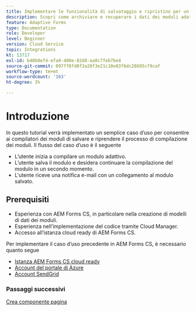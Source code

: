 ```yaml
---
title: Implementare le funzionalità di salvataggio e ripristino per un modulo adattivo
description: Scopri come archiviare e recuperare i dati dei moduli adattivi dall’account di archiviazione Azure.
feature: Adaptive Forms
type: Documentation
role: Developer
level: Beginner
version: Cloud Service
topic: Integrations
kt: 13717
exl-id: b40b0ef4-efa9-400e-82d8-aa0c7feb7be4
source-git-commit: 097ff8fd0f3a28f3e21c10e03f6dc28695cf9caf
workflow-type: tm+mt
source-wordcount: '163'
ht-degree: 3%

---
```


# Introduzione

In questo tutorial verrà implementato un semplice caso d’uso per consentire ai compilatori dei moduli di salvare e riprendere il processo di compilazione dei moduli. Il flusso del caso d’uso è il seguente

* L’utente inizia a compilare un modulo adattivo.
* L’utente salva il modulo e desidera continuare la compilazione del modulo in un secondo momento.
* L&#39;utente riceve una notifica e-mail con un collegamento al modulo salvato.

## Prerequisiti

* Esperienza con AEM Forms CS, in particolare nella creazione di modelli di dati dei moduli.
* Esperienza nell’implementazione del codice tramite Cloud Manager.
* Accesso all’istanza cloud ready di AEM Forms CS.

Per implementare il caso d’uso precedente in AEM Forms CS, è necessario quanto segue

* [Istanza AEM Forms CS cloud ready](https://experienceleague.adobe.com/docs/experience-manager-learn/cloud-service/forms/developing-for-cloud-service/intellij-and-aem-sync.html?lang=en#set-up-aem-author-instance)
* [Account del portale di Azure](https://portal.azure.com/)
* [Account SendGrid](https://sendgrid.com/)

### Passaggi successivi

[Crea componente pagina](./page-component.md)

